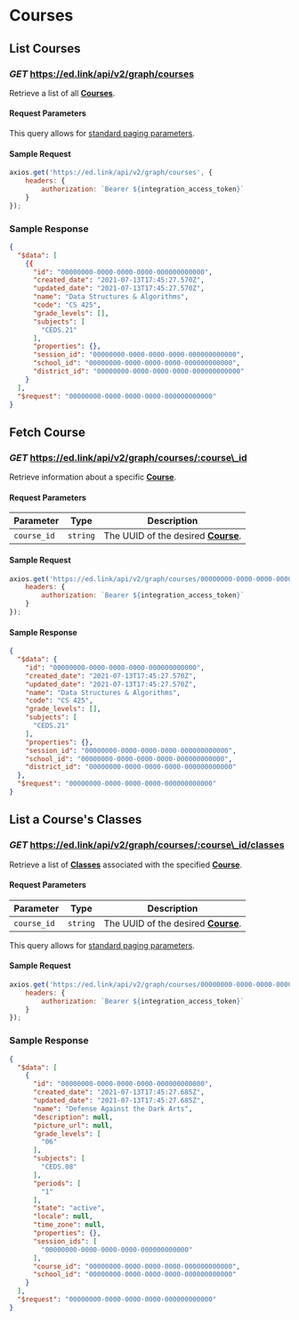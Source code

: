 # Courses

## List Courses

### *GET* https://ed.link/api/v2/graph/courses

Retrieve a list of all **[Courses](../models/external/course)**.

#### Request Parameters

This query allows for [standard paging parameters](../../../guides/v2.0/paginated-requests).

#### Sample Request

```javascript
axios.get('https://ed.link/api/v2/graph/courses', {
	headers: {
		authorization: `Bearer ${integration_access_token}`
	}
});
```

### Sample Response

```json
{
  "$data": [
    {{
      "id": "00000000-0000-0000-0000-000000000000",
      "created_date": "2021-07-13T17:45:27.570Z",
      "updated_date": "2021-07-13T17:45:27.570Z",
      "name": "Data Structures & Algorithms",
      "code": "CS 425",
      "grade_levels": [],
      "subjects": [
        "CEDS.21"
      ],
      "properties": {},
      "session_id": "00000000-0000-0000-0000-000000000000",
      "school_id": "00000000-0000-0000-0000-000000000000",
      "district_id": "00000000-0000-0000-0000-000000000000"
    }
  ],
  "$request": "00000000-0000-0000-0000-000000000000"
}
```

## Fetch Course

### *GET* https://ed.link/api/v2/graph/courses/:course\_id

Retrieve information about a specific **[Course](../models/external/course)**.

#### Request Parameters

| Parameter | Type | Description |
|---|---|---|
| `course_id` | `string` | The UUID of the desired **[Course](../models/external/course)**. |

#### Sample Request

```javascript
axios.get('https://ed.link/api/v2/graph/courses/00000000-0000-0000-0000-000000000000', {
	headers: {
		authorization: `Bearer ${integration_access_token}`
	}
});
```

#### Sample Response

```json
{
  "$data": {
    "id": "00000000-0000-0000-0000-000000000000",
    "created_date": "2021-07-13T17:45:27.570Z",
    "updated_date": "2021-07-13T17:45:27.570Z",
    "name": "Data Structures & Algorithms",
    "code": "CS 425",
    "grade_levels": [],
    "subjects": [
      "CEDS.21"
    ],
    "properties": {},
    "session_id": "00000000-0000-0000-0000-000000000000",
    "school_id": "00000000-0000-0000-0000-000000000000",
    "district_id": "00000000-0000-0000-0000-000000000000"
  },
  "$request": "00000000-0000-0000-0000-000000000000"
}
```

## List a Course's Classes

### *GET* https://ed.link/api/v2/graph/courses/:course\_id/classes

Retrieve a list of **[Classes](../models/external/class)** associated with the
specified **[Course](../models/external/course)**.

#### Request Parameters

| Parameter | Type | Description |
|---|---|---|
| `course_id` | `string` | The UUID of the desired **[Course](../models/external/course)**. |

This query allows for [standard paging parameters](../../../guides/v2.0/paginated-requests).

#### Sample Request

```javascript
axios.get('https://ed.link/api/v2/graph/courses/00000000-0000-0000-0000-000000000000/classes', {
	headers: {
		authorization: `Bearer ${integration_access_token}`
	}
});
```

### Sample Response

```json
{
  "$data": [
    {
      "id": "00000000-0000-0000-0000-000000000000",
      "created_date": "2021-07-13T17:45:27.685Z",
      "updated_date": "2021-07-13T17:45:27.685Z",
      "name": "Defense Against the Dark Arts",
      "description": null,
      "picture_url": null,
      "grade_levels": [
        "06"
      ],
      "subjects": [
        "CEDS.08"
      ],
      "periods": [
        "1"
      ],
      "state": "active",
      "locale": null,
      "time_zone": null,
      "properties": {},
      "session_ids": [
        "00000000-0000-0000-0000-000000000000"
      ],
      "course_id": "00000000-0000-0000-0000-000000000000",
      "school_id": "00000000-0000-0000-0000-000000000000"
    }
  ],
  "$request": "00000000-0000-0000-0000-000000000000"
}
```
